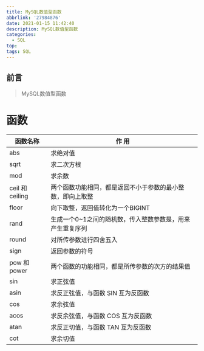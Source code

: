 ```yaml
---
title: MySQL数值型函数
abbrlink: '27984876'
date: 2021-01-15 11:42:40
description: MySQL数值型函数
categories:
  - SQL
top: 
tags: SQL
---
```


## 前言

> MySQL数值型函数

# 函数

| 函数名称        | 作 用                                                      |
| --------------- | ---------------------------------------------------------- |
| abs             | 求绝对值                                                   |
| sqrt            | 求二次方根                                                 |
| mod             | 求余数                                                     |
| ceil 和 ceiling | 两个函数功能相同，都是返回不小于参数的最小整数，即向上取整 |
| floor           | 向下取整，返回值转化为一个BIGINT                           |
| rand            | 生成一个0~1之间的随机数，传入整数参数是，用来产生重复序列  |
| round           | 对所传参数进行四舍五入                                     |
| sign            | 返回参数的符号                                             |
| pow 和 power    | 两个函数的功能相同，都是所传参数的次方的结果值             |
| sin             | 求正弦值                                                   |
| asin            | 求反正弦值，与函数 SIN 互为反函数                          |
| cos             | 求余弦值                                                   |
| acos            | 求反余弦值，与函数 COS 互为反函数                          |
| atan            | 求反正切值，与函数 TAN 互为反函数                          |
| cot             | 求余切值                                                   |

